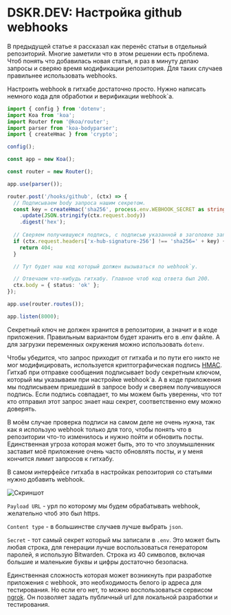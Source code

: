 # DSKR.DEV: Настройка github webhooks

В предыдущей статье я рассказал как перенёс статьи в отдельный репозиторий.
Многие заметили что в этом решении есть проблема.
Чтоб понять что добавилась новая статья, я раз в минуту делаю запросы и сверяю время модификации репозитория.
Для таких случаев правильнее использовать webhooks.

Настроить webhook в гитхабе достаточно просто.
Нужно написать немного кода для обработки и верификации webhook`а.

```typescript
import { config } from 'dotenv';
import Koa from 'koa';
import Router from '@koa/router';
import parser from 'koa-bodyparser';
import { createHmac } from 'crypto';

config();

const app = new Koa();

const router = new Router();

app.use(parser());

router.post('/hooks/github', (ctx) => {
  // Подписываем body запроса нашим секретом.
  const key = createHmac('sha256', process.env.WEBHOOK_SECRET as string)
    .update(JSON.stringify(ctx.request.body))
    .digest('hex');
  
  // Сверяем получившуюся подпись, с подписью указанной в заголовке запроса.
  if (ctx.request.headers['x-hub-signature-256'] !== 'sha256=' + key) {
    return 404;
  }

  // Тут будет наш код который должен вызываться по webhook`у.

  // Отвечаем что-нибудь гитхабу. Главное чтоб код ответа был 200.
  ctx.body = { status: 'ok' };
});

app.use(router.routes());

app.listen(8000);
```

Секретный ключ не должен хранится в репозитории, а значит и в коде приложения.
Правильным вариантом будет хранить его в .env файле.
А для загрузки переменных окружения можно использовать `dotenv`.

Чтобы убедится, что запрос приходит от гитхаба и по пути его никто не мог модифицировать, используется криптографическая подпись [HMAC](https://ru.wikipedia.org/wiki/HMAC).
Гитхаб при отправке сообщения подписывает body секретным ключом, который мы указываем при настройке webhook`а.
А в коде приложения мы подписываем пришедший в запросе body и сверяем получившуюся подпись.
Если подпись совпадает, то мы можем быть уверенны, что тот кто отправил этот запрос знает наш секрет, соответственно ему можно доверять.

В моём случае проверка подписи на самом деле не очень нужна, так как я использую webhook только для того, чтобы понять что в репозитории что-то изменилось и нужно пойти и обновить посты.
Единственная угроза которая может быть, это то что злоумышленник заставит моё приложение очень часто обновлять посты, и у меня кончится лимит запросов к гитхабу.

В самом интерфейсе гитхаба в настройках репозитория со статьями нужно добавить webhook.

![Скриншот](https://github.com/skrylnikov/content.dskr.dev/raw/main/blog/2020-11-21/screen-1.png)

`Payload URL` - урл по которому мы будем обрабатывать webhook, желательно чтоб это был https.

`Content type` - в большинстве случаев лучше выбрать `json`.

`Secret` - тот самый секрет который мы записали в `.env`.
Это может быть любая строка, для генерации лучше воспользоваться генератором паролей, я использую Bitwarden.
Строка из 40 символов, включая большие и маленькие буквы и цифры достаточно безопасна.

Единственная сложность которая может возникнуть при разработке приложения с webhook, это необходимость белого ip адреса для тестирования.
Но если его нет, то можно воспользоваться сервисом [ngrok](https://ngrok.com/).
Он позволяет задать публичный url для локальной разработки и тестирования.
